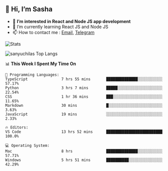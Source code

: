 ## 👋 Hi, I’m Sasha

- 👀 **I’m interested in React and Node JS app development** 
- 🌱 I’m currently learning React JS and Node JS
- 📫 How to contact me : [Email](mailto:sanyuchilas@gmail.com), [Telegram](https://t.me/sanyuchilas)

![Stats](https://github-readme-stats.vercel.app/api?username=sanyuchilas&show_icons=true&theme=react&hide=issues&count_private=true&layout=compact)

![sanyuchilas Top Langs](https://github-readme-stats.vercel.app/api/top-langs/?username=sanyuchilas&theme=react&hide_border=true&include_all_commits=true&count_private=true)

<!--START_SECTION:waka-->
📊 **This Week I Spent My Time On** 

```text
💬 Programming Languages: 
TypeScript               7 hrs 55 mins       ██████████████░░░░░░░░░░░   57.17% 
Python                   3 hrs 7 mins        █████░░░░░░░░░░░░░░░░░░░░   22.54% 
CSS                      1 hr 36 mins        ███░░░░░░░░░░░░░░░░░░░░░░   11.65% 
Markdown                 30 mins             █░░░░░░░░░░░░░░░░░░░░░░░░   3.63% 
JavaScript               19 mins             ░░░░░░░░░░░░░░░░░░░░░░░░░   2.33%

🔥 Editors: 
VS Code                  13 hrs 52 mins      █████████████████████████   100.0%

💻 Operating System: 
Mac                      8 hrs               ██████████████░░░░░░░░░░░   57.71% 
Windows                  5 hrs 51 mins       ██████████░░░░░░░░░░░░░░░   42.29%

```


<!--END_SECTION:waka-->
